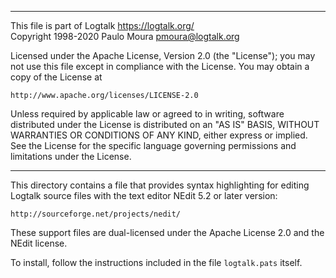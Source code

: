 ________________________________________________________________________

This file is part of Logtalk <https://logtalk.org/>  
Copyright 1998-2020 Paulo Moura <pmoura@logtalk.org>

Licensed under the Apache License, Version 2.0 (the "License");
you may not use this file except in compliance with the License.
You may obtain a copy of the License at

    http://www.apache.org/licenses/LICENSE-2.0

Unless required by applicable law or agreed to in writing, software
distributed under the License is distributed on an "AS IS" BASIS,
WITHOUT WARRANTIES OR CONDITIONS OF ANY KIND, either express or implied.
See the License for the specific language governing permissions and
limitations under the License.
________________________________________________________________________


This directory contains a file that provides syntax highlighting for
editing Logtalk source files with the text editor NEdit 5.2 or later
version:

	http://sourceforge.net/projects/nedit/

These support files are dual-licensed under the Apache License 2.0 and the
NEdit license.

To install, follow the instructions included in the file `logtalk.pats` 
itself.
